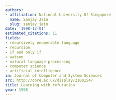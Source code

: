 ```yaml
---
authors:
- affiliation: National University Of Singapore
  name: Sanjay Jain
  slug: sanjay_jain
date: '1998-12-01'
estimated_citations: 11
fields:
- recursively enumerable language
- recursion
- if and only if
- watson
- natural language processing
- computer science
- artificial intelligence
in: Journal of Computer and System Sciences
src: http://core.ac.uk/display/21001547
title: Learning with refutation
year: 1998
---
```

